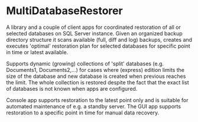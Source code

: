 # MultiDatabaseRestorer
A library and a couple of client apps for coordinated restoration of all or selected databases on SQL Server instance.
Given an organized backup directory structure it scans available (full, diff and log) backups, creates and executes 'optimal' restoration plan for selected databases for specific point in time or latest available.

Supports dynamic (growing) collections of 'split' databases (e.g. Documents1, Documents2,...) for cases where (express) edition limits the size of the database and new database is created when previous reaches the limit.
The whole collection is restored despite the fact that the exact list of databases is not known when apps are configured.

Console app supports restoration to the latest point only and is suitable for automated maintenance of e.g. a standby server.
The GUI app supports restoration to a specific point in time for manual data recovery.

